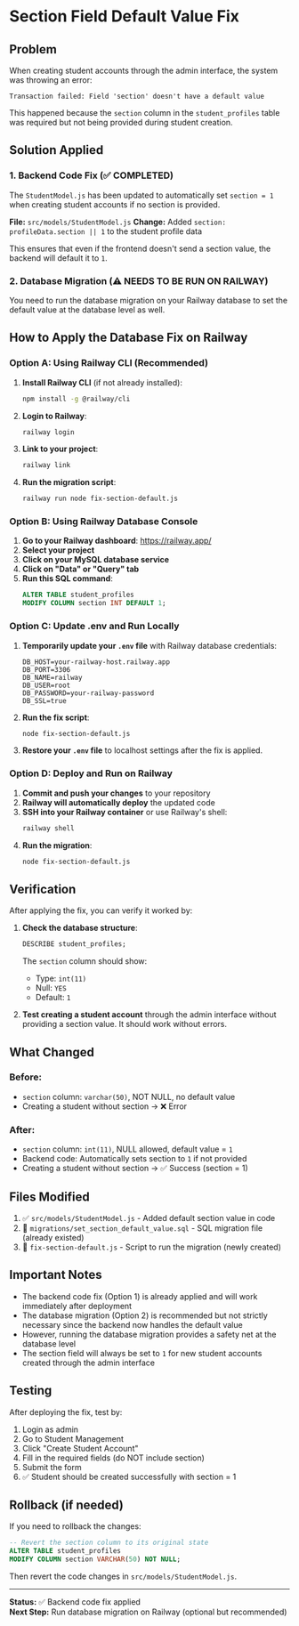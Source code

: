 # Section Field Default Value Fix

## Problem
When creating student accounts through the admin interface, the system was throwing an error:
```
Transaction failed: Field 'section' doesn't have a default value
```

This happened because the `section` column in the `student_profiles` table was required but not being provided during student creation.

## Solution Applied

### 1. Backend Code Fix (✅ COMPLETED)
The `StudentModel.js` has been updated to automatically set `section = 1` when creating student accounts if no section is provided.

**File:** `src/models/StudentModel.js`
**Change:** Added `section: profileData.section || 1` to the student profile data

This ensures that even if the frontend doesn't send a section value, the backend will default it to `1`.

### 2. Database Migration (⚠️ NEEDS TO BE RUN ON RAILWAY)

You need to run the database migration on your Railway database to set the default value at the database level as well.

## How to Apply the Database Fix on Railway

### Option A: Using Railway CLI (Recommended)

1. **Install Railway CLI** (if not already installed):
   ```bash
   npm install -g @railway/cli
   ```

2. **Login to Railway**:
   ```bash
   railway login
   ```

3. **Link to your project**:
   ```bash
   railway link
   ```

4. **Run the migration script**:
   ```bash
   railway run node fix-section-default.js
   ```

### Option B: Using Railway Database Console

1. **Go to your Railway dashboard**: https://railway.app/
2. **Select your project**
3. **Click on your MySQL database service**
4. **Click on "Data" or "Query" tab**
5. **Run this SQL command**:
   ```sql
   ALTER TABLE student_profiles 
   MODIFY COLUMN section INT DEFAULT 1;
   ```

### Option C: Update .env and Run Locally

1. **Temporarily update your `.env` file** with Railway database credentials:
   ```env
   DB_HOST=your-railway-host.railway.app
   DB_PORT=3306
   DB_NAME=railway
   DB_USER=root
   DB_PASSWORD=your-railway-password
   DB_SSL=true
   ```

2. **Run the fix script**:
   ```bash
   node fix-section-default.js
   ```

3. **Restore your `.env` file** to localhost settings after the fix is applied.

### Option D: Deploy and Run on Railway

1. **Commit and push your changes** to your repository
2. **Railway will automatically deploy** the updated code
3. **SSH into your Railway container** or use Railway's shell:
   ```bash
   railway shell
   ```
4. **Run the migration**:
   ```bash
   node fix-section-default.js
   ```

## Verification

After applying the fix, you can verify it worked by:

1. **Check the database structure**:
   ```sql
   DESCRIBE student_profiles;
   ```
   
   The `section` column should show:
   - Type: `int(11)`
   - Null: `YES`
   - Default: `1`

2. **Test creating a student account** through the admin interface without providing a section value. It should work without errors.

## What Changed

### Before:
- `section` column: `varchar(50)`, NOT NULL, no default value
- Creating a student without section → ❌ Error

### After:
- `section` column: `int(11)`, NULL allowed, default value = `1`
- Backend code: Automatically sets section to `1` if not provided
- Creating a student without section → ✅ Success (section = 1)

## Files Modified

1. ✅ `src/models/StudentModel.js` - Added default section value in code
2. 📄 `migrations/set_section_default_value.sql` - SQL migration file (already existed)
3. 📄 `fix-section-default.js` - Script to run the migration (newly created)

## Important Notes

- The backend code fix (Option 1) is already applied and will work immediately after deployment
- The database migration (Option 2) is recommended but not strictly necessary since the backend now handles the default value
- However, running the database migration provides a safety net at the database level
- The section field will always be set to `1` for new student accounts created through the admin interface

## Testing

After deploying the fix, test by:

1. Login as admin
2. Go to Student Management
3. Click "Create Student Account"
4. Fill in the required fields (do NOT include section)
5. Submit the form
6. ✅ Student should be created successfully with section = 1

## Rollback (if needed)

If you need to rollback the changes:

```sql
-- Revert the section column to its original state
ALTER TABLE student_profiles 
MODIFY COLUMN section VARCHAR(50) NOT NULL;
```

Then revert the code changes in `src/models/StudentModel.js`.

---

**Status:** ✅ Backend code fix applied  
**Next Step:** Run database migration on Railway (optional but recommended)

